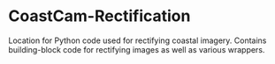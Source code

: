 # CoastCam-Rectification
Location for Python code used for rectifying coastal imagery. Contains building-block code for rectifying images as well as various wrappers.
